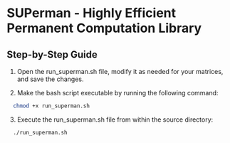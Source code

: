 # SUPerman - Highly Efficient Permanent Computation Library

## Step-by-Step Guide

1. Open the run_superman.sh file, modify it as needed for your matrices, and save the changes.

2. Make the bash script executable by running the following command:

```bash 
  chmod +x run_superman.sh
```

3. Execute the run_superman.sh file from within the source directory:
```bash
  ./run_superman.sh
```
